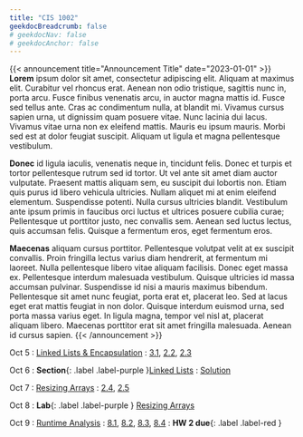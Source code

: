 ```yaml
---
title: "CIS 1002"
geekdocBreadcrumb: false
# geekdocNav: false
# geekdocAnchor: false
---
```


{{< announcement title="Announcement Title" date="2023-01-01" >}}
**Lorem** ipsum dolor sit amet, consectetur adipiscing elit. Aliquam at maximus elit. Curabitur vel rhoncus erat. Aenean non odio tristique, sagittis nunc in, porta arcu. Fusce finibus venenatis arcu, in auctor magna mattis id. Fusce sed tellus ante. Cras ac condimentum nulla, at blandit mi. Vivamus cursus sapien urna, ut dignissim quam posuere vitae. Nunc lacinia dui lacus. Vivamus vitae urna non ex eleifend mattis. Mauris eu ipsum mauris. Morbi sed est at dolor feugiat suscipit. Aliquam ut ligula et magna pellentesque vestibulum.

**Donec** id ligula iaculis, venenatis neque in, tincidunt felis. Donec et turpis et tortor pellentesque rutrum sed id tortor. Ut vel ante sit amet diam auctor vulputate. Praesent mattis aliquam sem, eu suscipit dui lobortis non. Etiam quis purus id libero vehicula ultricies. Nullam aliquet mi at enim eleifend elementum. Suspendisse potenti. Nulla cursus ultricies blandit. Vestibulum ante ipsum primis in faucibus orci luctus et ultrices posuere cubilia curae; Pellentesque ut porttitor justo, nec convallis sem. Aenean sed luctus lectus, quis accumsan felis. Quisque a fermentum eros, eget fermentum eros.

**Maecenas** aliquam cursus porttitor. Pellentesque volutpat velit at ex suscipit convallis. Proin fringilla lectus varius diam hendrerit, at fermentum mi laoreet. Nulla pellentesque libero vitae aliquam facilisis. Donec eget massa ex. Pellentesque interdum malesuada vestibulum. Quisque ultricies id massa accumsan pulvinar. Suspendisse id nisi a mauris maximus bibendum. Pellentesque sit amet nunc feugiat, porta erat et, placerat leo. Sed at lacus eget erat mattis feugiat in non dolor. Quisque interdum euismod urna, sed porta massa varius eget. In ligula magna, tempor vel nisl at, placerat aliquam libero. Maecenas porttitor erat sit amet fringilla malesuada. Aenean id cursus sapien.
{{< /announcement >}}

Oct 5
: [Linked Lists & Encapsulation](#)
  : [3.1](#), [2.2](#), [2.3](#)

Oct 6
: **Section**{: .label .label-purple }[Linked Lists](#)
  : [Solution](#)

Oct 7
: [Resizing Arrays](#)
  : [2.4](#), [2.5](#)

Oct 8
: **Lab**{: .label .label-purple } [Resizing Arrays](#)

Oct 9
: [Runtime Analysis](#)
  : [8.1](#), [8.2](#), [8.3](#), [8.4](#)
: **HW 2 due**{: .label .label-red }

